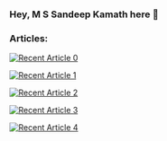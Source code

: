 ### Hey, M S Sandeep Kamath here 👋

### Articles:


<a target="_blank" href="https://medium.com/@msandeepcip/understanding-goroutines-6b1c4bc463df"><img src="https://medium.com/@msandeepcip/understanding-goroutines-6b1c4bc463df" alt="Recent Article 0"> 

<a target="_blank" href="https://medium.com/@msandeepcip/understanding-spring-boot-architecture-6083e2631bc6"><img src="https://github-readme-medium-recent-article.vercel.app/medium/@msandeepcip/0" alt="Recent Article 1"> 

<a target="_blank" href="https://medium.com/@msandeepcip/volley-glide-the-match-made-in-heaven-36e1ac6fbb9f"><img src="https://github-readme-medium-recent-article.vercel.app/medium/@msandeepcip/1" alt="Recent Article 2"> 

<a target="_blank" href="https://medium.com/@msandeepcip/why-view-binding-over-findviewbyid-in-android-9cbbaef2c7ef"><img src="https://github-readme-medium-recent-article.vercel.app/medium/@msandeepcip/2" alt="Recent Article 3"> 
  
  <a target="_blank" href="https://medium.com/@msandeepcip/why-kotlin-over-java-336c50fef9ed"><img src="https://github-readme-medium-recent-article.vercel.app/medium/@msandeepcip/3" alt="Recent Article 4"> 
  

